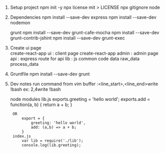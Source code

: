 1. Setup project
    npm init -y
    npx license mit > LICENSE
    npx gitignore node

2. Dependencies
    npm install --save-dev express
    npm install --save-dev nodemon 
    
    grunt
        npm install --save-dev grunt-cafe-mocha
        npm install --save-dev grunt-contrib-jshint
        npm install --save-dev grunt-exec

3. Create ui page    
    create-react-app ui     : client page
    create-react-app admin  : admin page
    api                     : express route for api
    lib                     : js common code
    data
        raw_data
        process_data

4. Gruntfile
    npm install --save-dev grunt

5. Dev notes
    run command from vim buffer
        :<line_start>,<line_end>write !bash
        ex: 2,4write !bash

    node modules
        lib.js
            exports.greeting = 'hello world';
            exports.add = function(a, b) {
                return a + b;
            }

        OR 
            export = {
                greeting: 'hello world',
                add: (a,b) => a + b;
            }
        index.js
            var lib = require('./lib');
            console.log(lib.greeting);


